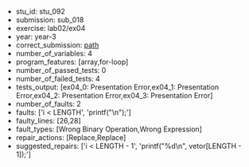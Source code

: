 - stu_id: stu_092	       
- submission: sub_018
- exercise: lab02/ex04
- year: year-3
- correct_submission: [path](https://github.com/pmorvalho/C-Pack-IPAs/blob/main/correct_submissions/year-3/lab02/ex04/ex04-stu_092-sub_014)
- number_of_variables: 4
- program_features: [array,for-loop] 
- number_of_passed_tests: 0
- number_of_failed_tests: 4
- tests_output: [ex04_0: Presentation Error,ex04_1: Presentation Error,ex04_2: Presentation Error,ex04_3: Presentation Error]
- number_of_faults: 2
- faults: ['i < LENGTH', 'printf("\n");']
- faulty_lines: [26,28]
- fault_types: [Wrong Binary Operation,Wrong Expression]
- repair_actions: [Replace,Replace] 
- suggested_repairs: ['i < LENGTH - 1', 'printf("%d\n", vetor[LENGTH - 1]);']